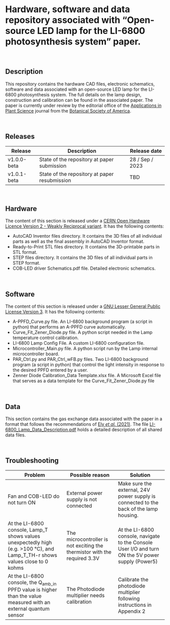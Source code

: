 # Hardware, software and data repository associated with “Open-source LED lamp for the LI-6800 photosynthesis system” paper.

&nbsp;
## Description
This repository contains the hardware CAD files, electronic schematics, software and data associated with an open-source LED lamp for the LI-6800 photosynthesis system. The full details on the lamp design, construction and calibration can be found in the associated paper. The paper is currently under review by the editorial office of the [Applications in Plant Science](https://bsapubs.onlinelibrary.wiley.com/journal/21680450) journal from the [Botanical Society of America](https://cms.botany.org/home.html).

&nbsp;
## Releases
|  Release     |  Description                                 |  Release date |
|  ----------- | -------------------------------------------- | ------------- |
|  v1.0.0-beta |  State of the repository at paper submission |  28 / Sep / 2023   |
|  v1.0.1-beta |  State of the repository at paper resubmission | TBD |

&nbsp;
## Hardware
The content of this section is released under a [CERN Open Hardware Licence Version 2 - Weakly Reciprocal variant](Hardware/LICENSE). It has the following contents:

- AutoCAD Inventor files directory. It contains the 3D files of all individual parts as well as the final assembly in AutoCAD Inventor format.
- Ready-to-Print STL files directory. It contains the 3D-printable parts in STL format.
- STEP files directory. It contains the 3D files of all individual parts in STEP format.
- COB-LED driver Schematics.pdf file. Detailed electronic schematics.

&nbsp;
## Software
The content of this section is released under a [GNU Lesser General Public License Version 3](Software/LISENSE.LESSER). It has the following contents:

- A-PPFD_Curve.py file. An LI-6800 background program (a script in python) that performs an A-PPFD curve automatically.
- Curve_Fit_Zener_Diode.py file. A python script needed in the Lamp temperature control calibration.
- LI-6800 Lamp Config File. A custom LI-6800 configuration file.
- Microcontroller_Main.py file. A python script run by the Lamp internal microcontroller board.
- PAR_Ctrl.py and PAR_Ctrl_wFB.py files. Two LI-6800 background program (a script in python) that control the light intensity in response to the desired PPFD entered by a user.
- Zenner Diode Calibration_Data Template.xlsx file. A Microsoft Excel file that serves as a data template for the Curve_Fit_Zener_Diode.py file

&nbsp;
## Data
This section contains the gas exchange data associated with the paper in a format that follows the recommendations of [Ely *et al.* (2021)]( https://doi.org/10.1016/j.ecoinf.2021.101232). The file [LI-6800_Lamp_Data_Description.pdf](Data/LI-6800_Lamp_Data_Description.pdf) holds a detailed description of all shared data files.

&nbsp;
## Troubleshooting
|  Problem                                                                  |  Possible reason                                 |  Solution                                                                               |
|  ------------------------------------------------------------------------ | ------------------------------------------------ | --------------------------------------------------------------------------------------- |
|  Fan and COB-LED do not turn ON |  External power supply is not connected            | Make sure the external, 24V power supply is connected to the back of the lamp housing. |
|  At the LI-6800 console, Lamp_T shows values unexpectedly high (e.g. >100 °C), and Lamp_T_TH-r shows values close to 0 kohms |  The microcontroller is not exciting the thermistor with the required 3.3V |  At the LI-6800 console, navigate to the Console User I/O and turn ON the 5V power supply (Power5) |
|  At the LI-6800 console, the Q<sub>amb_in</sub> PPFD value is higher than the value measured with an external quantum sensor  | The Photodiode multiplier needs calibration  | Calibrate the photodiode multiplier following instructions in Appendix 2 |
